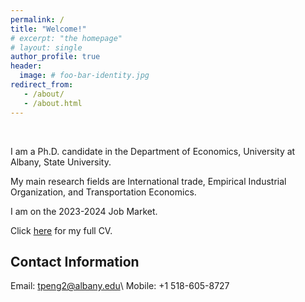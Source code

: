 ```yaml
---
permalink: /
title: "Welcome!"
# excerpt: "the homepage"
# layout: single
author_profile: true
header:
  image: # foo-bar-identity.jpg
redirect_from: 
   - /about/
   - /about.html
---
```


<br />

I am a Ph.D. candidate in the Department of Economics, University at Albany, State University.

My main research fields are International trade, Empirical Industrial Organization, and Transportation Economics.

I am on the 2023-2024 Job Market.

Click [here](http://github.com/tpeng2023/assets/files/cv.pdf) for my full CV.

## Contact Information

Email: tpeng2@albany.edu\\
Mobile: +1 518-605-8727 
